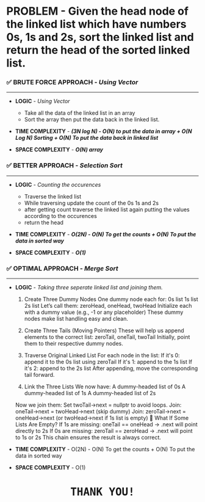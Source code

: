 # PROBLEM - Given the head node of the linked list which have numbers 0s, 1s and 2s, sort the linked list and return the head of the sorted linked list.


### ✅ BRUTE FORCE APPROACH - *Using Vector*
---------------------------------------------
- **LOGIC** - *Using Vector*
    - Take all the data of the linked list in an array
    - Sort the array then put the data back in the linked list.

- **TIME COMPLEXITY** - ***(3N log N) - O(N) to put the data in array + O(N Log N) Sorting + O(N) To put the data back in linked list***
- **SPACE COMPLEXITY** - ***O(N) array***

### ✅ BETTER APPROACH - *Selection Sort*
---------------------------------------------------------------
- **LOGIC** - *Counting the occurences*
    - Traverse the linked list
    - While traversing update the count of the 0s 1s and 2s
    - after getting count traverse the linked list again putting the values according to the occurences
    - return the head

- **TIME COMPLEXITY** - ***O(2N) - O(N) To get the counts + O(N) To put the data in sorted way***
- **SPACE COMPLEXITY** - ***O(1)***

### ✅ OPTIMAL APPROACH - *Merge Sort*
---------------------------------------------------------------
- **LOGIC** - *Taking three seperate linked list and joining them.*
    1. Create Three Dummy Nodes
        One dummy node each for:
        0s list
        1s list
        2s list
        Let’s call them:
        zeroHead, oneHead, twoHead
        Initialize each with a dummy value (e.g., -1 or any placeholder)
        These dummy nodes make list handling easy and clean.

    2. Create Three Tails (Moving Pointers)
        These will help us append elements to the correct list:
        zeroTail, oneTail, twoTail
        Initially, point them to their respective dummy nodes.

    3. Traverse Original Linked List
        For each node in the list:
        If it's 0: append it to the 0s list using zeroTail
        If it's 1: append to the 1s list
        If it's 2: append to the 2s list
        After appending, move the corresponding tail forward.

    4. Link the Three Lists
        We now have:
        A dummy-headed list of 0s
        A dummy-headed list of 1s
        A dummy-headed list of 2s

    Now we join them:
        Set twoTail->next = nullptr to avoid loops.
        Join:
        oneTail->next = twoHead->next (skip dummy)
        Join:
        zeroTail->next = oneHead->next (or twoHead->next if 1s list is empty)
        🧠 What If Some Lists Are Empty?
        If 1s are missing:
        oneTail == oneHead → .next will point directly to 2s
        If 0s are missing:
        zeroTail == zeroHead → .next will point to 1s or 2s
        This chain ensures the result is always correct.

- **TIME COMPLEXITY** - O(2N) - O(N) To get the counts + O(N) To put the data in sorted way
- **SPACE COMPLEXITY** - O(1)

<div style="display: flexbox; text-align: center; font-family: monospace;">
    <h1>THANK YOU!</h1>
</div>